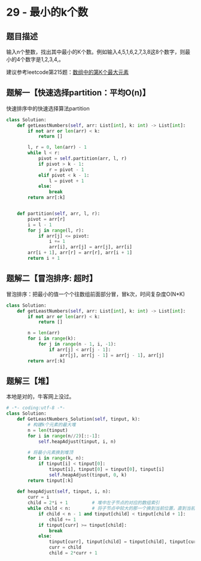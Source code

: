 # 29 - 最小的k个数

## 题目描述
输入n个整数，找出其中最小的K个数。例如输入4,5,1,6,2,7,3,8这8个数字，则最小的4个数字是1,2,3,4,。

建议参考leetcode第215题：[数组中的第K个最大元素](https://github.com/Rosevil1874/LeetCode/tree/master/Python-Solution/215_Kth-Largest-Element-in-an-Array)

## 题解一【快速选择partition：平均O(n)】
快速排序中的快速选择算法partition
```python
class Solution:
    def getLeastNumbers(self, arr: List[int], k: int) -> List[int]:
        if not arr or len(arr) < k:
            return []

        l, r = 0, len(arr) - 1
        while l < r:
            pivot = self.partition(arr, l, r)
            if pivot > k - 1:
                r = pivot - 1
            elif pivot < k - 1:
                l = pivot + 1
            else:
                break
        return arr[:k]


    def partition(self, arr, l, r):
        pivot = arr[r]
        i = l - 1
        for j in range(l, r):
            if arr[j] <= pivot:
                i += 1
                arr[i], arr[j] = arr[j], arr[i]
        arr[i + 1], arr[r] = arr[r], arr[i + 1]
        return i + 1
```

## 题解二【冒泡排序: 超时】
冒泡排序：把最小的值一个个往数组前面部分冒，冒k次，时间复杂度O(N\*K)
```python
class Solution:
    def getLeastNumbers(self, arr: List[int], k: int) -> List[int]:
        if not arr or len(arr) < k:
            return []

        n = len(arr)
        for i in range(k):
            for j in range(n - 1, i, -1):
                if arr[j] < arr[j - 1]:
                    arr[j], arr[j - 1] = arr[j - 1], arr[j]
        return arr[:k]
```

## 题解三【堆】
本地是对的，牛客网上没过。
```python
# -*- coding:utf-8 -*-
class Solution:
    def GetLeastNumbers_Solution(self, tinput, k):
        # 构建k个元素的最大堆
        n = len(tinput)
        for i in range(n//2)[::-1]:
            self.heapAdjust(tinput, i, n)
         
        # 将最小元素换到堆顶
        for i in range(k, n):
            if tinput[i] < tinput[0]:
                tinput[i], tinput[0] = tinput[0], tinput[i]
                self.heapAdjust(tinput, 0, k)
        return tinput[:k]
 
    def heapAdjust(self, tinput, i, n):
        curr = i               
        child = 2*i + 1         # 堆中左子节点的对应的数组索引
        while child < n:        # 将子节点中较大的那一个换到当前位置，直到当前位置的值比子节点大
            if child < n - 1 and tinput[child] < tinput[child + 1]:
                child += 1
            if tinput[curr] >= tinput[child]:
                break
            else:
                tinput[curr], tinput[child] = tinput[child], tinput[curr]
                curr = child
                child = 2*curr + 1
```